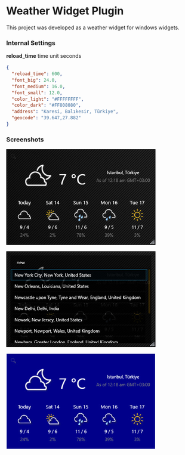 # Weather Widget Plugin

This project was developed as a weather widget for windows widgets.

### Internal Settings

**reload_time** time unit seconds

```json
{
  "reload_time": 600,
  "font_big": 24.0,
  "font_medium": 16.0,
  "font_small": 12.0,
  "color_light": "#FFFFFFFF",
  "color_dark": "#FF808080",
  "address": "Karesi, Balıkesir, Türkiye",
  "geocode": "39.647,27.882"
}
```

### Screenshots

![weather](https://raw.githubusercontent.com/emretulek/Weather/refs/heads/master/sc_weather/weather_1.jpg)


![weather search](https://raw.githubusercontent.com/emretulek/Weather/refs/heads/master/sc_weather/weather_2.jpg)


![weather skin](https://raw.githubusercontent.com/emretulek/Weather/refs/heads/master/sc_weather/weather_3.jpg)
